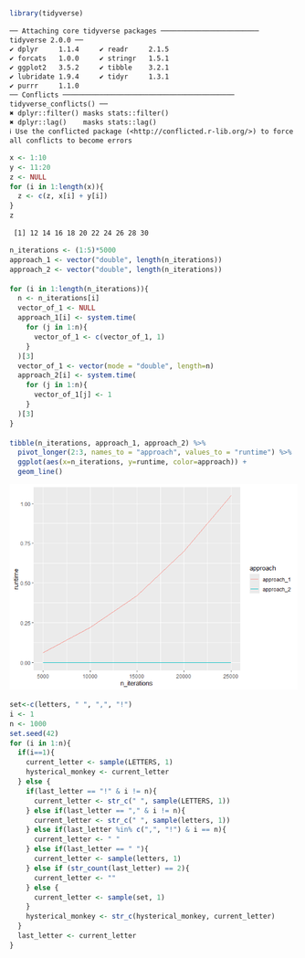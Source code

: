

``` r
library(tidyverse)
```

    ── Attaching core tidyverse packages ──────────────────────── tidyverse 2.0.0 ──
    ✔ dplyr     1.1.4     ✔ readr     2.1.5
    ✔ forcats   1.0.0     ✔ stringr   1.5.1
    ✔ ggplot2   3.5.2     ✔ tibble    3.2.1
    ✔ lubridate 1.9.4     ✔ tidyr     1.3.1
    ✔ purrr     1.1.0     
    ── Conflicts ────────────────────────────────────────── tidyverse_conflicts() ──
    ✖ dplyr::filter() masks stats::filter()
    ✖ dplyr::lag()    masks stats::lag()
    ℹ Use the conflicted package (<http://conflicted.r-lib.org/>) to force all conflicts to become errors

``` r
x <- 1:10
y <- 11:20
z <- NULL
for (i in 1:length(x)){
  z <- c(z, x[i] + y[i])
}
z
```

     [1] 12 14 16 18 20 22 24 26 28 30

``` r
n_iterations <- (1:5)*5000
approach_1 <- vector("double", length(n_iterations))
approach_2 <- vector("double", length(n_iterations))

for (i in 1:length(n_iterations)){
  n <- n_iterations[i]
  vector_of_1 <- NULL
  approach_1[i] <- system.time(
    for (j in 1:n){
      vector_of_1 <- c(vector_of_1, 1)
    }
  )[3]
  vector_of_1 <- vector(mode = "double", length=n)
  approach_2[i] <- system.time(
    for (j in 1:n){
      vector_of_1[j] <- 1
    }
  )[3]
}

tibble(n_iterations, approach_1, approach_2) %>%
  pivot_longer(2:3, names_to = "approach", values_to = "runtime") %>%
  ggplot(aes(x=n_iterations, y=runtime, color=approach)) +
  geom_line()
```

![](lab8_files/figure-commonmark/unnamed-chunk-3-1.png)

``` r
set<-c(letters, " ", ",", "!")
i <- 1
n <- 1000
set.seed(42)
for (i in 1:n){
  if(i==1){
    current_letter <- sample(LETTERS, 1)
    hysterical_monkey <- current_letter
  } else {
    if(last_letter == "!" & i != n){
      current_letter <- str_c(" ", sample(LETTERS, 1))
    } else if(last_letter == "," & i != n){
      current_letter <- str_c(" ", sample(letters, 1))
    } else if(last_letter %in% c(",", "!") & i == n){
      current_letter <- " "
    } else if(last_letter == " "){
      current_letter <- sample(letters, 1)
    } else if (str_count(last_letter) == 2){
      current_letter <- ""
    } else {
      current_letter <- sample(set, 1)
    }
    hysterical_monkey <- str_c(hysterical_monkey, current_letter)
  }
  last_letter <- current_letter
}
```
